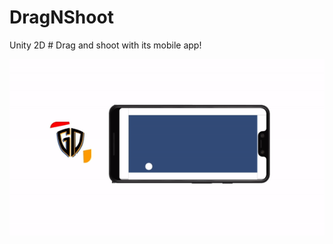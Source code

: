 # DragNShoot
Unity 2D # Drag and shoot with its mobile app!

![ss1.png](https://github.com/dgokhan/DragNShoot/blob/main/preview.gif)
